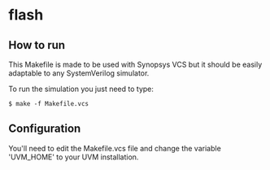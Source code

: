 # flash
How to run
----------

This Makefile is made to be used with Synopsys VCS but it should be easily adaptable to any SystemVerilog simulator.

To run the simulation you just need to type:

	$ make -f Makefile.vcs
  
Configuration
-------------

You'll need to edit the Makefile.vcs file and change the variable 'UVM_HOME' to your UVM installation.
